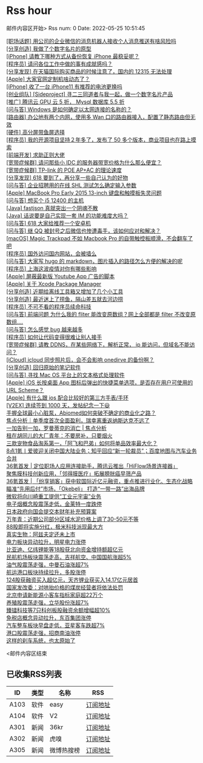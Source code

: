 # Rss hour

邮件内容区开始>
Rss num: 0  Date: 2022-05-25 10:51:45 <br/>

<a href='https://www.v2ex.com/t/855154#reply0'>[职场话题] 用公司的企业微信的消息机器人接收个人消息推送有啥风险吗</a><br/>
<a href='https://www.v2ex.com/t/855153#reply0'>[分享创造] 我做了个数字名片的原型</a><br/>
<a href='https://www.v2ex.com/t/855152#reply3'>[iPhone] 请教下哪种方式从备份恢复 iPhone 最稳妥呢？</a><br/>
<a href='https://www.v2ex.com/t/855151#reply3'>[程序员] 请问各位工作中做的事有成就感吗？</a><br/>
<a href='https://www.v2ex.com/t/855150#reply0'>[分享发现] 在天猫国际购买商品的时候注意了，国内的 12315 无法处理</a><br/>
<a href='https://www.v2ex.com/t/855148#reply4'>[Apple] 大家官网定制机啥动态了？</a><br/>
<a href='https://www.v2ex.com/t/855146#reply1'>[iPhone] 收了一台 iPhone11 有推荐的电池更换吗</a><br/>
<a href='https://www.v2ex.com/t/855145#reply0'>[创业组队] [Sideproject] 寻二三同道者与我一起，做一个数字名片产品</a><br/>
<a href='https://www.v2ex.com/t/855144#reply0'>[推广] 腾讯云 GPU 云 5 折， Mysql 数据库 5.5 折</a><br/>
<a href='https://www.v2ex.com/t/855141#reply2'>[问与答] Windows 是如何确定以太网连接的名称的？</a><br/>
<a href='https://www.v2ex.com/t/855140#reply0'>[路由器] 办公地有两个内网，使用多 Wan 口的路由器接入，配置了静态路由但无效</a><br/>
<a href='https://www.v2ex.com/t/855139#reply2'>[硬件] 高分屏带鱼屏选择</a><br/>
<a href='https://www.v2ex.com/t/855138#reply0'>[程序员] 我的开源项目坚持２年多了，发布了 50 多个版本，商业项目也在路上摸索</a><br/>
<a href='https://www.v2ex.com/t/855137#reply8'>[前端开发] 求助正则大佬</a><br/>
<a href='https://www.v2ex.com/t/855136#reply5'>[宽带症候群] 请问那些小 IDC 的服务器带宽价格为什么那么便宜？</a><br/>
<a href='https://www.v2ex.com/t/855135#reply5'>[宽带症候群] TP-link 的 POE AP+AC 的理论速度</a><br/>
<a href='https://www.v2ex.com/t/855134#reply0'>[分享发现] 618 要到了，再分享一些自己认为的好物</a><br/>
<a href='https://www.v2ex.com/t/855133#reply0'>[问与答] 企业招聘用的在线 SHL 测试怎么确定输入参数</a><br/>
<a href='https://www.v2ex.com/t/855131#reply0'>[Apple] MacBook Pro Early 2015 13-inch 键盘和触摸板失灵问题</a><br/>
<a href='https://www.v2ex.com/t/855130#reply4'>[问与答] 想买个 i5 12400 的主机</a><br/>
<a href='https://www.v2ex.com/t/855129#reply11'>[Java] fastjson 真就突出一个阴魂不散</a><br/>
<a href='https://www.v2ex.com/t/855128#reply21'>[Java] 话说要是自己实现一套 IM 的功能难度大吗？</a><br/>
<a href='https://www.v2ex.com/t/855126#reply8'>[问与答] 618 大家给推荐一个安卓机</a><br/>
<a href='https://www.v2ex.com/t/855125#reply8'>[问与答] 继 QQ 被封号之后微信也惨遭毒手，该如何应对和解决？</a><br/>
<a href='https://www.v2ex.com/t/855124#reply9'>[macOS] Magic Trackpad 不如 Macbook Pro 的自带触控板顺滑，不会翻车了吧</a><br/>
<a href='https://www.v2ex.com/t/855123#reply14'>[程序员] 国外访问国内网站，会被墙么</a><br/>
<a href='https://www.v2ex.com/t/855122#reply2'>[问与答] 大家写 hugo 的 markdown，图片插入的路径怎么方便的解决的呢</a><br/>
<a href='https://www.v2ex.com/t/855121#reply37'>[程序员] 上海这波疫情对你有哪些影响</a><br/>
<a href='https://www.v2ex.com/t/855118#reply2'>[Apple] 屏蔽最新版 Youtube App 广告的脚本</a><br/>
<a href='https://www.v2ex.com/t/855116#reply4'>[Apple] 关于 Xcode Package Manager</a><br/>
<a href='https://www.v2ex.com/t/855115#reply2'>[分享创造] 近期给离线工具箱又增加了几个小工具</a><br/>
<a href='https://www.v2ex.com/t/855114#reply26'>[分享创造] 最近迷上了捞鱼，隔山差五就去河边捞</a><br/>
<a href='https://www.v2ex.com/t/855113#reply8'>[程序员] 不可不看的程序员续命科技</a><br/>
<a href='https://www.v2ex.com/t/855112#reply18'>[问与答] 前端问题 为什么我的 fliter 能改变原数组？网上全部都是 filter 不改变原数组....</a><br/>
<a href='https://www.v2ex.com/t/855111#reply0'>[问与答] 怎么感觉 bug 越来越多</a><br/>
<a href='https://www.v2ex.com/t/855110#reply85'>[程序员] 如何让代码变得很难让别人接手</a><br/>
<a href='https://www.v2ex.com/t/855109#reply3'>[宽带症候群] 请教 DDNS，在某些网络下，解析正常， ip 能访问，但域名不能访问？</a><br/>
<a href='https://www.v2ex.com/t/855108#reply1'>[iCloud] icloud 同步照片后，会不会影响 onedirve 的备份啊？</a><br/>
<a href='https://www.v2ex.com/t/855107#reply14'>[分享创造] 回归原始的笔记软件</a><br/>
<a href='https://www.v2ex.com/t/855106#reply4'>[问与答] 寻找 Mac OS 平台上的文本格式处理软件</a><br/>
<a href='https://www.v2ex.com/t/855105#reply3'>[Apple] iOS 长按桌面 App 图标后弹出的快捷菜单选项，是否存在用户可使用的 URL Scheme？</a><br/>
<a href='https://www.v2ex.com/t/855104#reply27'>[Apple] 有什么跟 ios 配合比较好的第三方手表/手环</a><br/>
<a href='https://www.v2ex.com/t/855103#reply15'>[V2EX] 连续签到 1000 天，发帖纪念一下😃</a><br/>
<a href='https://36kr.com/p/1755098919256070'>手握全球最小心脏泵，Abiomed如何突破不确定的商业化之路？</a><br/>
<a href='https://36kr.com/p/1755111977172612'>焦点分析｜单季度首次全面盈利，瑞幸离重返纳斯达克不远了</a><br/>
<a href='https://36kr.com/p/1754757309333124'>一加告别一加，罗曼蒂克的消亡 | 焦点分析</a><br/>
<a href='https://36kr.com/p/1755826829262855'>租在胡同儿的大厂青年：不要房补，只要烟火</a><br/>
<a href='https://36kr.com/p/1754880434798596'>三款宠物食品淘系第一，「阿飞和巴弟」如何将单品效率最大化？</a><br/>
<a href='https://36kr.com/p/1755802612268673'>8点1氪丨爱彼迎关闭中国大陆业务；知乎回应“新一轮裁员”；百度地图与汽车业务合并</a><br/>
<a href='https://36kr.com/p/1744679028469378'>36氪首发 | 定位职场人应用连接助手，腾讯云推出「HiFlow场景连接器」</a><br/>
<a href='https://36kr.com/p/1753410066169864'>聚焦膜科技创新应用，「邻得膜医疗」拓展膀胱癌早筛产品</a><br/>
<a href='https://36kr.com/p/1754650254458886'>36氪首发 | 「纷享销客」获中软国际近亿元融资，重点推进行业化、生态化战略</a><br/>
<a href='https://36kr.com/p/1753659422801545'>瞄准“先用后付”市场，「Okebeli」 打造“一带一路”出海品牌</a><br/>
<a href='https://36kr.com/newsflashes/1755955502022660'>微软将向川崎重工提供“工业元宇宙”业务</a><br/>
<a href='https://36kr.com/newsflashes/1755954486886409'>电子烟概念股震荡走低，金莱特一度跌停</a><br/>
<a href='https://36kr.com/newsflashes/1755944441430025'>日本政府向国会提交本财年补充预算案</a><br/>
<a href='https://36kr.com/newsflashes/1755941970771973'>万年青：近期公司部分区域水泥价格上调了30-50元不等</a><br/>
<a href='https://36kr.com/newsflashes/1755937223884808'>88股即将实施分红，极米科技派现最大方</a><br/>
<a href='https://36kr.com/newsflashes/1755933110812674'>真实生物：阿兹夫定还未上市</a><br/>
<a href='https://36kr.com/newsflashes/1755932250685057'>电力板块异动拉升，明星电力涨停</a><br/>
<a href='https://36kr.com/newsflashes/1755925421588102'>比亚迪、亿纬锂能等18股获北向资金增持额超亿元</a><br/>
<a href='https://36kr.com/newsflashes/1755923628916741'>民航机场板块震荡走高，吉祥航空、中国国航涨超5%</a><br/>
<a href='https://36kr.com/newsflashes/1755919541387272'>油气股震荡走强，中曼石油涨超7%</a><br/>
<a href='https://36kr.com/newsflashes/1755916964331529'>航运港口板块持续拉升，多股涨停</a><br/>
<a href='https://36kr.com/newsflashes/1755912229847049'>124股获融资买入超亿元，天齐锂业获买入14.17亿元居首</a><br/>
<a href='https://36kr.com/newsflashes/1755909494095874'>国家发改委：对哄抬价格的煤炭经营者将依法处罚</a><br/>
<a href='https://36kr.com/newsflashes/1755905563410432'>北京申请新能源小客车指标家庭超22万个</a><br/>
<a href='https://36kr.com/newsflashes/1755903595380739'>养殖股震荡走强，立华股份涨超7%</a><br/>
<a href='https://36kr.com/newsflashes/1755900052226052'>臻镭科技等7只科创板股融资余额增幅超10%</a><br/>
<a href='https://36kr.com/newsflashes/1755897586892421'>免税店概念异动拉升，东百集团涨停</a><br/>
<a href='https://36kr.com/newsflashes/1755896450154115'>汽车整车板块早盘走低，亚星客车跌超7%</a><br/>
<a href='https://36kr.com/newsflashes/1755892314210312'>港口股震荡走强，招商南油涨停</a><br/>
<a href='http://www.huxiu.com/article/563686.html?f=wangzhan'>这样的刹车系统，也太原始了</a><br/>


<邮件内容区结束

## 已收集RSS列表

| ID | 类型 | 名称  | RSS  |
| -- | -- | -- | -- | 
| A103  | 软件 | easy | [订阅地址](http://rsshub.v2fy.com:1200/weibo/user/1088413295) |
| A104  | 软件 | V2  | [订阅地址](http://www.v2ex.com/index.xml) |
| A301  | 新闻 | 36kr | [订阅地址](https://www.36kr.com/feed) |
| A302  | 新闻 | 虎嗅 | [订阅地址](https://www.huxiu.com/rss/0.xml) |
| A305  | 新闻 | 微博热搜榜 | [订阅地址](https://rsshub.app/weibo/search/hot) |
